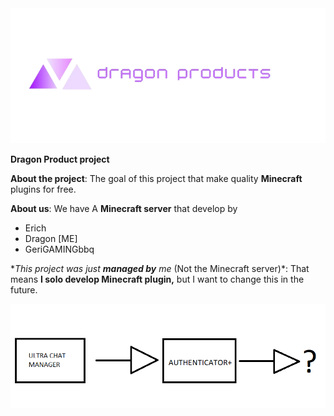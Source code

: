 <img src="./logo.png"/>

**Dragon Product project**


**About the project**: The goal of this project that make quality __Minecraft__ plugins for free.

**About us**: We have A __Minecraft server__ that develop by 

- Erich
- Dragon [ME]
- GeriGAMINGbbq

**This project was just **managed by** me* (Not the Minecraft server)*: That means __I solo develop Minecraft plugin,__ but I want to change this in the future.


<img src="./roadmap.png"/>